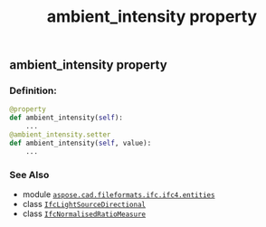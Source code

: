 ﻿---
title: ambient_intensity property
second_title: Aspose.CAD for Python via .NET API References
description: 
type: docs
weight: 30
url: /python-net/aspose.cad.fileformats.ifc.ifc4.entities/ifclightsourcedirectional/ambient_intensity/
is_root: false
---

## ambient_intensity property

### Definition:
```python
@property
def ambient_intensity(self):
    ...
@ambient_intensity.setter
def ambient_intensity(self, value):
    ...
```

### See Also
* module [`aspose.cad.fileformats.ifc.ifc4.entities`](../../)
* class [`IfcLightSourceDirectional`](/cad/python-net/aspose.cad.fileformats.ifc.ifc4.entities/ifclightsourcedirectional)
* class [`IfcNormalisedRatioMeasure`](/cad/python-net/aspose.cad.fileformats.ifc.ifc4.types/ifcnormalisedratiomeasure)
